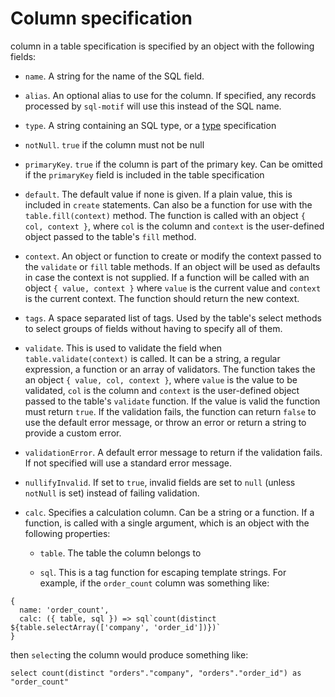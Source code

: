 # Column specification

 column in a table specification is specified by an object with the following fields:

 * `name`. A string for the name of the SQL field.

 * `alias`. An optional alias to use for the column. If specified, any records processed by `sql-motif` will use this instead of the SQL name.

 * `type`. A string containing an SQL type, or a [type](./types.md) specification

 * `notNull`. `true` if the column must not be null

 * `primaryKey`. `true` if the column is part of the primary key. Can be omitted if the `primaryKey` field is included in the table specification

 * `default`. The default value if none is given. If a plain value, this is included in `create` statements. Can also be a function for use with the `table.fill(context)` method. The
 function is called with an object `{ col, context }`, where `col` is the column and `context` is the user-defined object passed to the table's `fill` method.

 * `context`. An object or function to create or modify the context passed to the `validate` or `fill` table methods. If an object will be used as defaults in case the context is not
 supplied. If a function will be called with an object `{ value, context }` where `value` is the current value and `context` is the current context. The function should return
 the new context.

 * `tags`. A space separated list of tags. Used by the table's select methods to select groups of fields without having to specify all of them.

 * `validate`. This is used to validate the field when `table.validate(context)` is called. It can be a string, a regular expression, a function or an array of validators.
 The function takes the an object `{ value, col, context }`, where `value` is the value to be validated, `col` is the column and `context` is the user-defined object passed to the
 table's `validate` function. If the value is valid the function must return `true`. If the validation fails, the function can return `false` to use the default error message,
 or throw an error or return a string to provide a custom error.

 * `validationError`. A default error message to return if the validation fails. If not specified will use a standard error message.

 * `nullifyInvalid`. If set to `true`, invalid fields are set to `null` (unless `notNull` is set) instead of failing validation.

 * `calc`. Specifies a calculation column. Can be a string or a function. If a function, is called with a single argument, which is an object with the following properties:

   * `table`. The table the column belongs to

   * `sql`. This is a tag function for escaping template strings. For example, if the `order_count` column was something like:

```
{
  name: 'order_count',
  calc: ({ table, sql }) => sql`count(distinct ${table.selectArray(['company', 'order_id'])})`
}
```

then `select`ing the column would produce something like:

```
select count(distinct "orders"."company", "orders"."order_id") as "order_count"
```

